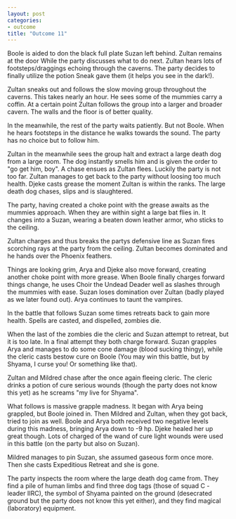 ```yaml
---
layout: post
categories:
- outcome
title: "Outcome 11"
---
```


Boole is aided to don the black full plate Suzan left behind. Zultan remains at the door While the party discusses what to do next. Zultan hears lots of footsteps/draggings echoing through the caverns. The party decides to finally utilize the potion Sneak gave them (it helps you see in the dark!).

Zultan sneaks out and follows the slow moving group throughout the caverns. This takes nearly an hour. He sees some of the mummies carry a coffin. At a certain point Zultan follows the group into a larger and broader cavern. The walls and the floor is of better quality.

In the meanwhile, the rest of the party waits patiently. But not Boole. When he hears footsteps in the distance he walks towards the sound. The party has no choice but to follow him.

Zultan in the meanwhile sees the group halt and extract a large death dog from a large room. The dog instantly smells him and is given the order to "go get him, boy". A chase ensues as Zultan flees. Luckily the party is not too far. Zultan manages to get back to the party without loosing too much health. Djeke casts grease the moment Zultan is within the ranks. The large death dog chases, slips and is slaughtered.

The party, having created a choke point with the grease awaits as the mummies approach. When they are within sight a large bat flies in. It changes into a Suzan, wearing a beaten down leather armor, who sticks to the ceiling.

Zultan charges and thus breaks the partys defensive line as Suzan fires scorching rays at the party from the ceiling. Zultan becomes dominated and he hands over the Phoenix feathers.

Things are looking grim, Arya and Djeke also move forward, creating another choke point with more grease. When Boole finally charges forward things change, he uses Choir the Undead Deader well as slashes through the mummies with ease.  Suzan loses domination over Zultan (badly played as we later found out). Arya continues to taunt the vampires.

In the battle that follows Suzan some times retreats back to gain more health.  Spells are casted, and dispelled, zombies die.

When the last of the zombies die the cleric and Suzan attempt to retreat, but it is too late. In a final attempt they both charge forward. Suzan grapples Arya and manages to do some cone damage (blood sucking thingy), while the cleric casts bestow cure on Boole (You may win this battle, but by Shyama, I curse you!  Or something like that).

Zultan and Mildred chase after the once again fleeing cleric. The cleric drinks a potion of cure serious wounds (though the party does not know this yet) as he screams "my live for Shyama".

What follows is massive grapple madness. It began with Arya being grappled, but Boole joined in. Then Mildred and Zultan, when they got back, tried to join as well. Boole and Arya both received two negative levels during this madness, bringing Arya down to -9 hp. Djeke healed her up great though. Lots of charged of the wand of cure light wounds were used in this battle (on the party but also on Suzan).

Mildred manages to pin Suzan, she assumed gaseous form once more. Then she casts Expeditious Retreat and she is gone.

The party inspects the room where the large death dog came from. They find a pile of human limbs and find three dog tags (those of squad C - leader IIRC), the symbol of Shyama painted on the ground (desecrated ground but the party does not know this yet either), and they find magical (laboratory) equipment.
